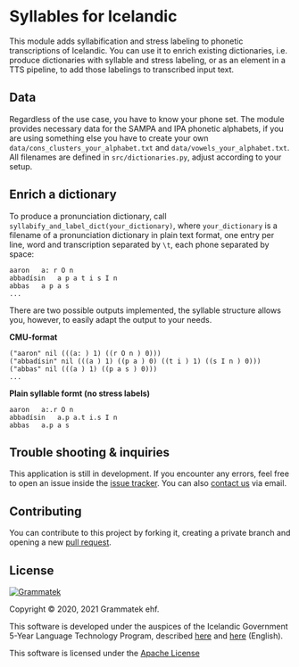 # Syllables for Icelandic

This module adds syllabification and stress labeling to phonetic transcriptions of Icelandic. You can use it to enrich existing dictionaries, i.e. produce dictionaries with syllable and stress labeling, or as an element in a TTS pipeline, to add those labelings to transcribed input text.

## Data

Regardless of the use case, you have to know your phone set. The module provides necessary data for the SAMPA and IPA phonetic alphabets, if you are using something else you have to create your own `data/cons_clusters_your_alphabet.txt` and `data/vowels_your_alphabet.txt`. All filenames are defined in `src/dictionaries.py`, adjust according to your setup.

## Enrich a dictionary

To produce a pronunciation dictionary, call `syllabify_and_label_dict(your_dictionary)`, where `your_dictionary` is a filename of a pronunciation dictionary in plain text format, one entry per line, word and transcription separated by `\t`, each phone separated by space:

```
aaron	a: r O n
abbadísin	a p a t i s I n
abbas	a p a s
...
```

There are two possible outputs implemented, the syllable structure allows you, however, to easily adapt the output to your needs.

**CMU-format**

```
("aaron" nil (((a: ) 1) ((r O n ) 0)))
("abbadísin" nil (((a ) 1) ((p a ) 0) ((t i ) 1) ((s I n ) 0)))
("abbas" nil (((a ) 1) ((p a s ) 0)))
...
```

**Plain syllable formt (no stress labels)**

```
aaron	a:.r O n
abbadísin	a.p a.t i.s I n
abbas	a.p a s
```



## Trouble shooting & inquiries

This application is still in development. If you encounter any errors, feel free to open an issue inside the
[issue tracker](https://github.com/grammatek/syllables/issues). You can also [contact us](mailto:info@grammatek.com) via email.

## Contributing

You can contribute to this project by forking it, creating a private branch and opening a new [pull request](https://github.com/grammatek/syllables/pulls).  


## License

[![Grammatek](app/assets/images/grammatek-logo-small.png)](https://www.grammatek.com)

Copyright © 2020, 2021 Grammatek ehf.

This software is developed under the auspices of the Icelandic Government 5-Year Language Technology Program, described
[here](https://www.stjornarradid.is/lisalib/getfile.aspx?itemid=56f6368e-54f0-11e7-941a-005056bc530c) and
[here](https://clarin.is/media/uploads/mlt-en.pdf) (English).

This software is licensed under the [Apache License](LICENSE)